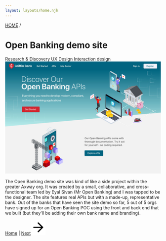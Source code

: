 ```yaml
---
layout: layouts/home.njk
---
```

<a href="/" class="arrows">
HOME</a> /

# Open Banking demo site


<div class="bubbles">
<span class="badgeli">
                  Research & Discovery
                </span> 
                   <span class="badgeli">
                  UX Design
                </span> 
                                </span> 
                   <span class="badgeli">
                  Interaction design
                </span> 
</div>

<img src="/img/openbanking.jpg" alt="open banking">
<p>The Open Banking demo site was kind of like a side project within the greater Axway org. It was created by a small, collaborative, and cross-functional team led by Eyal Sivan (Mr Open Banking) and I was tapped to be the designer. The site features real APIs but with a made-up, representative bank. Out of the banks that have seen the site demo so far, 5 out of 5 orgs have signed up for an Open Banking POC using the front and back end that we built (but they'll be adding their own bank name and branding).</p>

<div class="bottom-arrows"><a href="/">Home</a> | <a href="/filesharing">Next<img class="bottom" src="/img/arrow-right.svg"></a></div>


